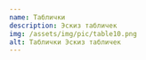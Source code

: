 ```yaml
---
name: Таблички
description: Эскиз табличек
img: /assets/img/pic/table10.png
alt: Таблички Эскиз табличек
---
```


